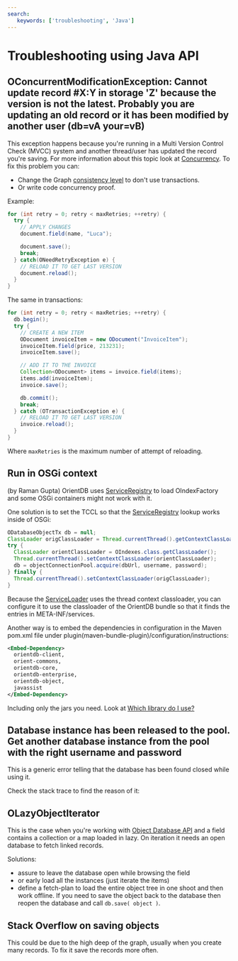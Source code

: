 ```yaml
---
search:
   keywords: ['troubleshooting', 'Java']
---
```


# Troubleshooting using Java API


## OConcurrentModificationException: Cannot update record #X:Y in storage 'Z' because the version is not the latest. Probably you are updating an old record or it has been modified by another user (db=vA your=vB)

This exception happens because you're running in a Multi Version Control Check (MVCC) system and another thread/user has updated the record you're saving. For more information about this topic look at [Concurrency](../general/Concurrency.md). To fix this problem you can:
- Change the Graph [consistency level](../Graph-Consistency.md) to don't use transactions.
- Or write code concurrency proof.

Example:
```java
for (int retry = 0; retry < maxRetries; ++retry) {
  try {
    // APPLY CHANGES
    document.field(name, "Luca");

    document.save();
    break;
  } catch(ONeedRetryException e) {
    // RELOAD IT TO GET LAST VERSION
    document.reload();
  }
}
```

The same in transactions:
```java
for (int retry = 0; retry < maxRetries; ++retry) {
  db.begin();
  try {
    // CREATE A NEW ITEM
    ODocument invoiceItem = new ODocument("InvoiceItem");
    invoiceItem.field(price, 213231);
    invoiceItem.save();

    // ADD IT TO THE INVOICE
    Collection<ODocument> items = invoice.field(items);
    items.add(invoiceItem);
    invoice.save();

    db.commit();
    break;
  } catch (OTransactionException e) {
    // RELOAD IT TO GET LAST VERSION
    invoice.reload();
  }
}
```


Where <code>maxRetries</code> is the maximum number of attempt of reloading.

## Run in OSGi context

(by Raman Gupta)
OrientDB uses [ServiceRegistry](http://docs.oracle.com/javase/7/docs/api/javax/imageio/spi/ServiceRegistry.html) to load OIndexFactory and some OSGi containers might not work with it.

One solution is to set the TCCL so that the [ServiceRegistry](http://docs.oracle.com/javase/7/docs/api/javax/imageio/spi/ServiceRegistry.html) lookup works inside of OSGi:
```java
ODatabaseObjectTx db = null;
ClassLoader origClassLoader = Thread.currentThread().getContextClassLoader();
try {
  ClassLoader orientClassLoader = OIndexes.class.getClassLoader();
  Thread.currentThread().setContextClassLoader(orientClassLoader);
  db = objectConnectionPool.acquire(dbUrl, username, password);
} finally {
  Thread.currentThread().setContextClassLoader(origClassLoader);
}
```
Because the [ServiceLoader](http://docs.oracle.com/javase/6/docs/api/java/util/ServiceLoader.html) uses the thread context classloader, you can configure it to use the classloader of the OrientDB bundle so that it finds the entries in META-INF/services.

Another way is to embed the dependencies in configuration in the Maven pom.xml file under plugin(maven-bundle-plugin)/configuration/instructions:

```xml
<Embed-Dependency>
  orientdb-client,
  orient-commons,
  orientdb-core,
  orientdb-enterprise,
  orientdb-object,
  javassist
</Embed-Dependency>
```

Including only the jars you need. Look at [Which library do I use?](../java/Java-API.md#which_library_do_i_use?)

## Database instance has been released to the pool. Get another database instance from the pool with the right username and password

This is a generic error telling that the database has been found closed while using it.

Check the stack trace to find the reason of it:

## OLazyObjectIterator

This is the case when you're working with [Object Database API](../java/Object-Database.md) and a field contains a collection or a map loaded in lazy. On iteration it needs an open database to fetch linked records.

Solutions:
- assure to leave the database open while browsing the field
- or early load all the instances (just iterate the items)
- define a fetch-plan to load the entire object tree in one shoot and then work offline. If you need to save the object back to the database then reopen the database and call <code>db.save( object )</code>.

## Stack Overflow on saving objects

This could be due to the high deep of the graph, usually when you create many records. To fix it save the records more often.
